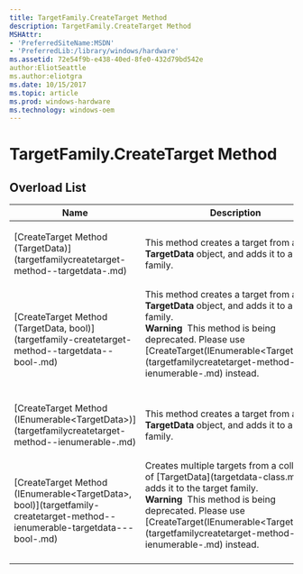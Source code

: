 ```yaml
---
title: TargetFamily.CreateTarget Method
description: TargetFamily.CreateTarget Method
MSHAttr:
- 'PreferredSiteName:MSDN'
- 'PreferredLib:/library/windows/hardware'
ms.assetid: 72e54f9b-e438-40ed-8fe0-432d79bd542e
author:EliotSeattle
ms.author:eliotgra
ms.date: 10/15/2017
ms.topic: article
ms.prod: windows-hardware
ms.technology: windows-oem
---
```


# TargetFamily.CreateTarget Method


## <span id="Overload_List"></span><span id="overload_list"></span><span id="OVERLOAD_LIST"></span>Overload List


<table>
<colgroup>
<col width="50%" />
<col width="50%" />
</colgroup>
<thead>
<tr class="header">
<th>Name</th>
<th>Description</th>
</tr>
</thead>
<tbody>
<tr class="odd">
<td><p>[CreateTarget Method (TargetData)](targetfamilycreatetarget-method--targetdata-.md)</p></td>
<td><p>This method creates a target from a <strong>TargetData</strong> object, and adds it to a target family.</p></td>
</tr>
<tr class="even">
<td><p>[CreateTarget Method (TargetData, bool)](targetfamily-createtarget-method--targetdata--bool-.md)</p></td>
<td>This method creates a target from a <strong>TargetData</strong> object, and adds it to a target family.
<div class="alert">
<strong>Warning</strong>  This method is being deprecated. Please use [CreateTarget(IEnumerable&lt;TargetData&gt;)](targetfamilycreatetarget-method--ienumerable-.md) instead.
</div>
<div>
 
</div></td>
</tr>
<tr class="odd">
<td><p>[CreateTarget Method (IEnumerable&lt;TargetData&gt;)](targetfamilycreatetarget-method--ienumerable-.md)</p></td>
<td><p>This method creates a target from a <strong>TargetData</strong> object, and adds it to a target family.</p></td>
</tr>
<tr class="even">
<td><p>[CreateTarget Method (IEnumerable&lt;TargetData&gt;, bool)](targetfamily-createtarget-method--ienumerable-targetdata---bool-.md)</p></td>
<td>Creates multiple targets from a collection of [TargetData](targetdata-class.md), and adds it to the target family.
<div class="alert">
<strong>Warning</strong>  This method is being deprecated. Please use [CreateTarget(IEnumerable&lt;TargetData&gt;)](targetfamilycreatetarget-method--ienumerable-.md) instead.
</div>
<div>
 
</div></td>
</tr>
</tbody>
</table>

 

 

 






